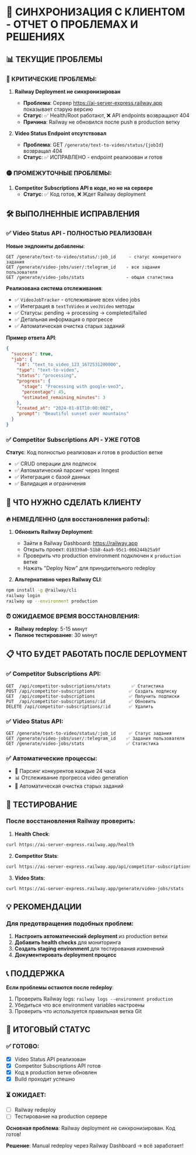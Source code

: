 # 🚨 СИНХРОНИЗАЦИЯ С КЛИЕНТОМ - ОТЧЕТ О ПРОБЛЕМАХ И РЕШЕНИЯХ

## 📊 ТЕКУЩИЕ ПРОБЛЕМЫ

### 🔴 КРИТИЧЕСКИЕ ПРОБЛЕМЫ:

1. **Railway Deployment не синхронизирован**

   - **Проблема**: Сервер https://ai-server-express.railway.app показывает старую версию
   - **Статус**: ✅ Health/Root работают, ❌ API endpoints возвращают 404
   - **Причина**: Railway не обновился после push в production ветку

2. **Video Status Endpoint отсутствовал**
   - **Проблема**: GET `/generate/text-to-video/status/{jobId}` возвращал 404
   - **Статус**: ✅ ИСПРАВЛЕНО - endpoint реализован и готов

### 🟡 ПРОМЕЖУТОЧНЫЕ ПРОБЛЕМЫ:

1. **Competitor Subscriptions API в коде, но не на сервере**
   - **Статус**: ✅ Код готов, ❌ Ждет Railway deployment

## 🛠 ВЫПОЛНЕННЫЕ ИСПРАВЛЕНИЯ

### ✅ Video Status API - ПОЛНОСТЬЮ РЕАЛИЗОВАН

**Новые эндпоинты добавлены**:

```
GET /generate/text-to-video/status/:job_id     - статус конкретного задания
GET /generate/video-jobs/user/:telegram_id    - все задания пользователя
GET /generate/video-jobs/stats                - общая статистика
```

**Реализована система отслеживания**:

- ✅ `VideoJobTracker` - отслеживание всех video jobs
- ✅ Интеграция в `textToVideo` и `veo3Video` методы
- ✅ Статусы: pending → processing → completed/failed
- ✅ Детальная информация о прогрессе
- ✅ Автоматическая очистка старых заданий

**Пример ответа API**:

```json
{
  "success": true,
  "job": {
    "id": "text_to_video_123_1672531200000",
    "type": "text-to-video",
    "status": "processing",
    "progress": {
      "stage": "Processing with google-veo3",
      "percentage": 45,
      "estimated_remaining_minutes": 3
    },
    "created_at": "2024-01-01T10:00:00Z",
    "prompt": "Beautiful sunset over mountains"
  }
}
```

### ✅ Competitor Subscriptions API - УЖЕ ГОТОВ

**Статус**: Код полностью реализован и готов в production ветке

- ✅ CRUD операции для подписок
- ✅ Автоматический парсинг через Inngest
- ✅ Интеграция с базой данных
- ✅ Валидация и ограничения

## 🎯 ЧТО НУЖНО СДЕЛАТЬ КЛИЕНТУ

### 🔥 НЕМЕДЛЕННО (для восстановления работы):

1. **Обновить Railway Deployment**:

   - Зайти в Railway Dashboard: https://railway.app
   - Открыть проект: `010339a0-51b8-4aa9-95c1-066244b25a9f`
   - Проверить что production environment подключен к `production` ветке
   - Нажать "Deploy Now" для принудительного redeploy

2. **Альтернативно через Railway CLI**:

```bash
npm install -g @railway/cli
railway login
railway up --environment production
```

### ⏰ ОЖИДАЕМОЕ ВРЕМЯ ВОССТАНОВЛЕНИЯ:

- **Railway redeploy**: 5-15 минут
- **Полное тестирование**: 30 минут

## 📋 ЧТО БУДЕТ РАБОТАТЬ ПОСЛЕ DEPLOYMENT

### ✅ Competitor Subscriptions API:

```
GET  /api/competitor-subscriptions/stats        ✅ Статистика
POST /api/competitor-subscriptions             ✅ Создать подписку
GET  /api/competitor-subscriptions             ✅ Получить подписки
PUT  /api/competitor-subscriptions/:id         ✅ Обновить
DELETE /api/competitor-subscriptions/:id       ✅ Удалить
```

### ✅ Video Status API:

```
GET /generate/text-to-video/status/:job_id     ✅ Статус задания
GET /generate/video-jobs/user/:telegram_id    ✅ Задания пользователя
GET /generate/video-jobs/stats                ✅ Статистика
```

### ✅ Автоматические процессы:

- 🤖 Парсинг конкурентов каждые 24 часа
- 📊 Отслеживание прогресса video generation
- 🧹 Автоматическая очистка старых заданий

## 🧪 ТЕСТИРОВАНИЕ

### После восстановления Railway проверить:

1. **Health Check**:

```bash
curl https://ai-server-express.railway.app/health
```

2. **Competitor Stats**:

```bash
curl https://ai-server-express.railway.app/api/competitor-subscriptions/stats
```

3. **Video Stats**:

```bash
curl https://ai-server-express.railway.app/generate/video-jobs/stats
```

## 💡 РЕКОМЕНДАЦИИ

### Для предотвращения подобных проблем:

1. **Настроить автоматический deployment** из production ветки
2. **Добавить health checks** для мониторинга
3. **Создать staging environment** для тестирования изменений
4. **Документировать deployment процесс**

## 📞 ПОДДЕРЖКА

**Если проблемы остаются после redeploy**:

1. Проверить Railway logs: `railway logs --environment production`
2. Убедиться что все environment variables настроены
3. Проверить что используется правильная ветка Git

## 🎉 ИТОГОВЫЙ СТАТУС

### ✅ ГОТОВО:

- [x] Video Status API реализован
- [x] Competitor Subscriptions API готов
- [x] Код в production ветке обновлен
- [x] Build проходит успешно

### ⏳ ОЖИДАЕТ:

- [ ] Railway redeploy
- [ ] Тестирование на production сервере

**Основная проблема**: Railway deployment не синхронизирован. Код готов!

**Решение**: Manual redeploy через Railway Dashboard → всё заработает!
